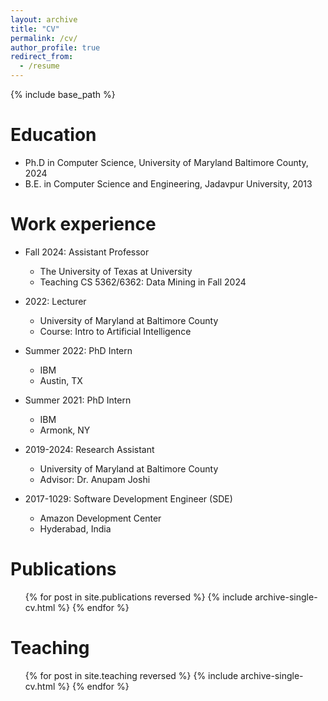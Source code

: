 ```yaml
---
layout: archive
title: "CV"
permalink: /cv/
author_profile: true
redirect_from:
  - /resume
---
```


{% include base_path %}

Education
======
* Ph.D in Computer Science, University of Maryland Baltimore County, 2024
* B.E. in Computer Science and Engineering, Jadavpur University, 2013

Work experience
======
* Fall 2024: Assistant Professor
  * The University of Texas at University
  * Teaching CS 5362/6362: Data Mining in Fall 2024

* 2022: Lecturer
  * University of Maryland at Baltimore County
  * Course: Intro to Artificial Intelligence 

* Summer 2022: PhD Intern
  * IBM
  * Austin, TX

* Summer 2021: PhD Intern
  * IBM
  * Armonk, NY

* 2019-2024: Research Assistant
  * University of Maryland at Baltimore County
  * Advisor: Dr. Anupam Joshi

* 2017-1029: Software Development Engineer (SDE)
  * Amazon Development Center
  * Hyderabad, India



Publications
======
  <ul>{% for post in site.publications reversed %}
    {% include archive-single-cv.html %}
  {% endfor %}</ul>
  
  
Teaching
======
  <ul>{% for post in site.teaching reversed %}
    {% include archive-single-cv.html %}
  {% endfor %}</ul>
  
